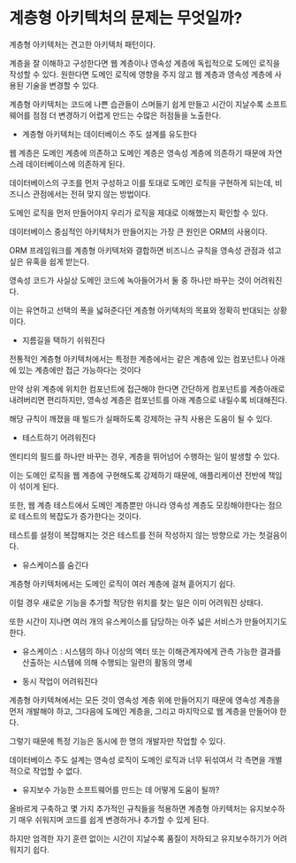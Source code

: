 # 계층형 아키텍처의 문제는 무엇일까?

계층형 아키텍처는 견고한 아키텍처 패턴이다.

계층을 잘 이해하고 구성한다면 웹 계층이나 영속성 계층에 독립적으로 도메인 로직을 작성할 수 있다. 원한다면 도메인 로직에 영향을 주지 않고 웹 계층과 영속성 계층에 사용된 기술을 변경할 수 있다.

계층형 아키텍처는 코드에 나쁜 습관들이 스며들기 쉽게 만들고 시간이 지날수록 소프트웨어를 점점 더 변경하기 어렵게 만드는 수많은 허점들을 노출한다. 

* 계층형 아키텍처는 데이터베이스 주도 설계를 유도한다

웹 계층은 도메인 계층에 의존하고 도메인 계층은 영속성 계층에 의존하기 때문에 자연스레 데이터베이스에 의존하게 된다.

데이터베이스의 구조를 먼저 구성하고 이를 토대로 도메인 로직을 구현하게 되는데, 비즈니스 관점에서는 전혀 맞지 않는 방법이다.

도메인 로직을 먼저 만들어야지 우리가 로직을 제대로 이해했는지 확인할 수 있다.

데이터베이스 중심적인 아키텍처가 만들어지는 가장 큰 원인은 ORM의 사용이다. 

ORM 프레임워크를 계층형 아키텍처와 결합하면 비즈니스 규칙을 영속성 관점과 섞고 싶은 유혹을 쉽게 받는다.

영속성 코드가 사실상 도메인 코드에 녹아들어가서 둘 중 하나만 바꾸는 것이 어려워진다.

이는 유연하고 선택의 폭을 넓혀준다던 계층형 아키텍처의 목표와 정확히 반대되는 상황이다.


* 지름길을 택하기 쉬워진다

전통적인 계층형 아키텍처에서는 특정한 계층에서는 같은 계층에 있는 컴포넌트나 아래에 있는 계층에만 접근 가능하다는 것이다

만약 상위 계층에 위치한 컴포넌트에 접근해야 한다면 간단하게 컴포넌트를 계층아래로 내려버리면 편리하지만, 영속성 계층은 컴포넌트를 아래 계층으로 내릴수록 비대해진다.

해당 규칙이 깨졌을 때 빌드가 실패하도록 강제하는 규칙 사용은 도움이 될 수 있다.

* 테스트하기 어려워진다

엔티티의 필드를 하나만 바꾸는 경우, 계층을 뛰어넘어 수행하는 일이 발생할 수 있다. 

이는 도메인 로직을 웹 계층에 구현해도록 강제하기 때문에, 애플리케이션 전반에 책임이 섞이게 된다.

또한, 웹 계층 테스트에서 도메인 계층뿐만 아니라 영속성 계층도 모킹해야한다는 점으로 테스트의 복잡도가 증가한다는 것이다.

테스트를 설정이 복잡해지는 것은 테스트를 전혀 작성하지 않는 방향으로 가는 첫걸음이다.

* 유스케이스를 숨긴다

계층형 아키텍처에서는 도메인 로직이 여러 계층에 걸쳐 흩어지기 쉽다. 

이럴 경우 새로운 기능을 추가할 적당한 위치를 찾는 일은 이미 어려워진 상태다.

또한 시간이 지나면 여러 개의 유스케이스를 담당하는 아주 넓은 서비스가 만들어지기도 한다.

- 유스케이스 : 시스템의 하나 이상의 액터 또는 이해관계자에게 관측 가능한 결과를 산출하는 시스템에 의해 수행되는 일련의 활동의 명세

* 동시 작업이 어려워진다

계층형 아키텍쳐에서는 모든 것이 영속성 계층 위에 만들어지기 때문에 영속성 계층을 먼저 개발해야 하고, 그다음에 도메인 계층을, 그리고 마지막으로 웹 계층을 만들어야 한다.

그렇기 때문에 특정 기능은 동시에 한 명의 개발자만 작업할 수 있다.

데이터베이스 주도 설계는 영속성 로직이 도메인 로직과 너무 뒤섞여서 각 측면을 개별적으로 작업할 수 없다.

* 유지보수 가능한 소프트웨어를 만드는 데 어떻게 도움이 될까?

올바르게 구축하고 몇 가지 추가적인 규칙들을 적용하면 계층형 아키텍처는 유지보수하기 매우 쉬워지며 코드를 쉽게 변경하거나 추가할 수 있게 된다.

하지만 엄격한 자기 훈련 없이는 시간이 지날수록 품질이 저하되고 유지보수하기가 어려워지기 쉽다.

